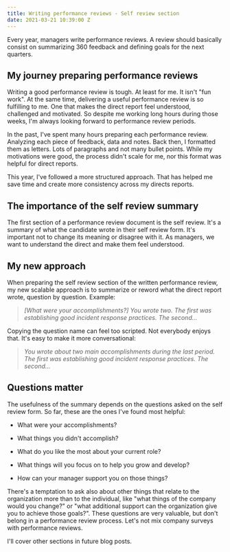 ```yaml
---
title: Writing performance reviews - Self review section
date: 2021-03-21 10:39:00 Z
---
```


Every year, managers write performance reviews. A review should basically consist on summarizing 360 feedback and defining goals for the next quarters.

## My journey preparing performance reviews

Writing a good performance review is tough. At least for me. It isn't "fun work". At the same time, delivering a useful performance review is so fulfilling to me. One that makes the direct report feel understood, challenged and motivated. So despite me working long hours during those weeks, I'm always looking forward to performance review periods.

In the past, I've spent many hours preparing each performance review. Analyzing each piece of feedback, data and notes. Back then, I formatted them as letters. Lots of paragraphs and not many bullet points. While my motivations were good, the process didn't scale for me, nor this format was helpful for direct reports.

This year, I've followed a more structured approach. That has helped me save time and create more consistency across my directs reports.

## The importance of the self review summary

The first section of a performance review document is the self review. It's a summary of what the candidate wrote in their self review form. It's important not to change its meaning or disagree with it. As managers, we want to understand the direct and make them feel understood.

## My new approach

When preparing the self review section of the written performance review, my new scalable approach is to summarize or reword what the direct report wrote, question by question. Example:

> *\[What were your accomplishments?\]
> You wrote two. The first was establishing good incident response practices. The second...*

Copying the question name can feel too scripted. Not everybody enjoys that. It's easy to make it more conversational:

> *You wrote about two main accomplishments during the last period. The first was establishing good incident response practices. The second...*

## Questions matter

The usefulness of the summary depends on the questions asked on the self review form. So far, these are the ones I've found most helpful:

* What were your accomplishments?

* What things you didn't accomplish?

* What do you like the most about your current role?

* What things will you focus on to help you grow and develop?

* How can your manager support you on those things?

There's a temptation to ask also about other things that relate to the organization more than to the individual, like "what things of the company would you change?" or "what additional support can the organization give you to achieve those goals?". These questions are very valuable, but don't belong in a performance review process. Let's not mix company surveys with performance reviews.

I'll cover other sections in future blog posts.